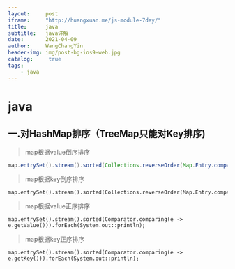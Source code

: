 ```yaml
---
layout:     post
iframe:     "http://huangxuan.me/js-module-7day/"
title:      java
subtitle:   java详解
date:       2021-04-09
author:     WangChangYin
header-img: img/post-bg-ios9-web.jpg
catalog: 	 true
tags:
    - java
---
```


# java

## 一.对HashMap排序（TreeMap只能对Key排序)

> map根据value倒序排序
>

```java
map.entrySet().stream().sorted(Collections.reverseOrder(Map.Entry.comparingByValue())).forEach(System.out::println);
```

> map根据key倒序排序
>

```
map.entrySet().stream().sorted(Collections.reverseOrder(Map.Entry.comparingByKey())).forEach(System.out::println);
```

> map根据value正序排序
>

```
map.entrySet().stream().sorted(Comparator.comparing(e -> e.getValue())).forEach(System.out::println);
```

> map根据key正序排序
>

```
map.entrySet().stream().sorted(Comparator.comparing(e -> e.getKey())).forEach(System.out::println);
```


